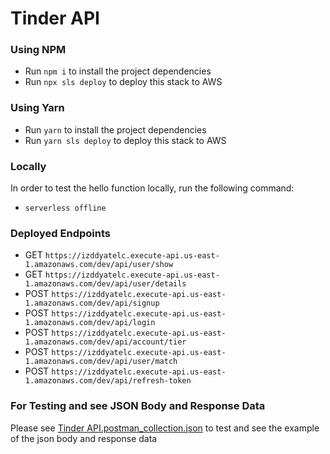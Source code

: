 # Tinder API

### Using NPM

- Run `npm i` to install the project dependencies
- Run `npx sls deploy` to deploy this stack to AWS

### Using Yarn

- Run `yarn` to install the project dependencies
- Run `yarn sls deploy` to deploy this stack to AWS

### Locally

In order to test the hello function locally, run the following command:

- `serverless offline`

### Deployed Endpoints

- GET `https://izddyatelc.execute-api.us-east-1.amazonaws.com/dev/api/user/show`
- GET `https://izddyatelc.execute-api.us-east-1.amazonaws.com/dev/api/user/details`
- POST `https://izddyatelc.execute-api.us-east-1.amazonaws.com/dev/api/signup`
- POST `https://izddyatelc.execute-api.us-east-1.amazonaws.com/dev/api/login`
- POST `https://izddyatelc.execute-api.us-east-1.amazonaws.com/dev/api/account/tier`
- POST `https://izddyatelc.execute-api.us-east-1.amazonaws.com/dev/api/user/match`
- POST `https://izddyatelc.execute-api.us-east-1.amazonaws.com/dev/api/refresh-token`

### For Testing and see JSON Body and Response Data

Please see [Tinder API.postman_collection.json](postman%2FTinder%20API.postman_collection.json) to test and see the example of the json body and response data
